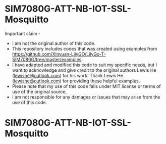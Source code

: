 # SIM7080G-ATT-NB-IOT-SSL-Mosquitto
Important claim -
 
- I am not the original author of this code.
- This repository includes codes that was created using examples from https://github.com/Xinyuan-LilyGO/LilyGo-T-SIM7080G/tree/master/examples.
- I have adapted and modified this code to suit my specific needs, but I want to acknowledge and give credit to the original authors Lewis He (lewishe@outlook.com) for his work. Thank Lewis He (lewishe@outlook.com) for providing these helpful examples.
- Please note that my use of this code falls under MIT license or terms of use of the original source,
- I am not responsible for any damages or issues that may arise from the use of this code.
# SIM7080G-ATT-NB-IOT-SSL-Mosquitto
